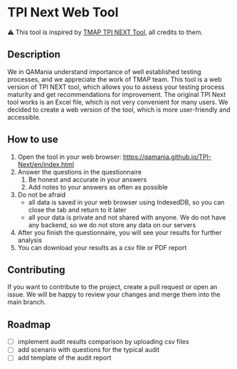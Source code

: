 # TPI Next Web Tool
⚠️ This tool is inspired by [TMAP TPI NEXT Tool](https://www.tmap.net/building-blocks/test-process-improvement-tpi), all credits to them.

## Description
We in QAMania understand importance of well established testing processes, and we appreciate the work of TMAP team. This tool is a web version of TPI NEXT tool, which allows you to assess your testing process maturity and get recommendations for improvement.
The original TPI Next tool works is an Excel file, which is not very convenient for many users. We decided to create a web version of the tool, which is more user-friendly and accessible.

## How to use
1. Open the tool in your web browser: https://qamania.github.io/TPI-Next/en/index.html
2. Answer the questions in the questionnaire
   1. Be honest and accurate in your answers
   2. Add notes to your answers as often as possible
3. Do not be afraid
   - all data is saved in your web browser using IndexedDB, so you can close the tab and return to it later
   - all your data is private and not shared with anyone. We do not have any backend, so we do not store any data on our servers
4. After you finish the questionnaire, you will see your results for further analysis
5. You can download your results as a csv file or PDF report

## Contributing
If you want to contribute to the project, create a pull request or open an issue. We will be happy to review your changes and merge them into the main branch.

## Roadmap
- [ ] implement audit results comparison by uploading csv files
- [ ] add scenario with questions for the typical audit
- [ ] add template of the audit report